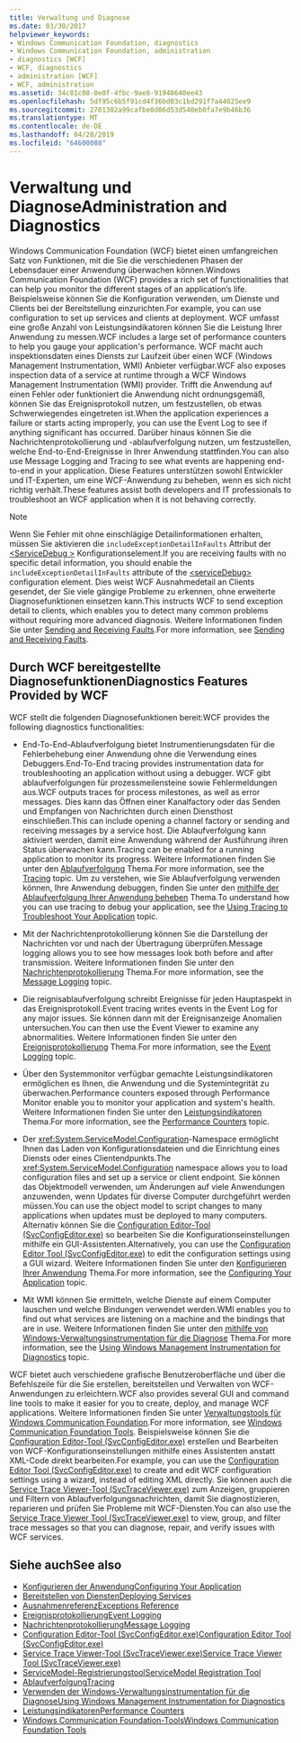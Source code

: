 ```yaml
---
title: Verwaltung und Diagnose
ms.date: 03/30/2017
helpviewer_keywords:
- Windows Communication Foundation, diagnostics
- Windows Communication Foundation, administration
- diagnostics [WCF]
- WCF, diagnostics
- administration [WCF]
- WCF, administration
ms.assetid: 34c81c08-0e0f-4fbc-9ae8-91948640ee43
ms.openlocfilehash: 5df95c6b5f91cd4f36bd03c1bd291f7a44025ee9
ms.sourcegitcommit: 2701302a99cafbe0d86d53d540eb0fa7e9b46b36
ms.translationtype: MT
ms.contentlocale: de-DE
ms.lasthandoff: 04/28/2019
ms.locfileid: "64600088"
---
```

# <a name="administration-and-diagnostics"></a><span data-ttu-id="8446d-102">Verwaltung und Diagnose</span><span class="sxs-lookup"><span data-stu-id="8446d-102">Administration and Diagnostics</span></span>
<span data-ttu-id="8446d-103">Windows Communication Foundation (WCF) bietet einen umfangreichen Satz von Funktionen, mit die Sie die verschiedenen Phasen der Lebensdauer einer Anwendung überwachen können.</span><span class="sxs-lookup"><span data-stu-id="8446d-103">Windows Communication Foundation (WCF) provides a rich set of functionalities that can help you monitor the different stages of an application’s life.</span></span> <span data-ttu-id="8446d-104">Beispielsweise können Sie die Konfiguration verwenden, um Dienste und Clients bei der Bereitstellung einzurichten.</span><span class="sxs-lookup"><span data-stu-id="8446d-104">For example, you can use configuration to set up services and clients at deployment.</span></span> <span data-ttu-id="8446d-105">WCF umfasst eine große Anzahl von Leistungsindikatoren können Sie die Leistung Ihrer Anwendung zu messen.</span><span class="sxs-lookup"><span data-stu-id="8446d-105">WCF includes a large set of performance counters to help you gauge your application's performance.</span></span> <span data-ttu-id="8446d-106">WCF macht auch inspektionsdaten eines Diensts zur Laufzeit über einen WCF (Windows Management Instrumentation, WMI) Anbieter verfügbar.</span><span class="sxs-lookup"><span data-stu-id="8446d-106">WCF also exposes inspection data of a service at runtime through a WCF Windows Management Instrumentation (WMI) provider.</span></span> <span data-ttu-id="8446d-107">Trifft die Anwendung auf einen Fehler oder funktioniert die Anwendung nicht ordnungsgemäß, können Sie das Ereignisprotokoll nutzen, um festzustellen, ob etwas Schwerwiegendes eingetreten ist.</span><span class="sxs-lookup"><span data-stu-id="8446d-107">When the application experiences a failure or starts acting improperly, you can use the Event Log to see if anything significant has occurred.</span></span> <span data-ttu-id="8446d-108">Darüber hinaus können Sie die Nachrichtenprotokollierung und -ablaufverfolgung nutzen, um festzustellen, welche End-to-End-Ereignisse in Ihrer Anwendung stattfinden.</span><span class="sxs-lookup"><span data-stu-id="8446d-108">You can also use Message Logging and Tracing to see what events are happening end-to-end in your application.</span></span> <span data-ttu-id="8446d-109">Diese Features unterstützen sowohl Entwickler und IT-Experten, um eine WCF-Anwendung zu beheben, wenn es sich nicht richtig verhält.</span><span class="sxs-lookup"><span data-stu-id="8446d-109">These features assist both developers and IT professionals to troubleshoot an WCF application when it is not behaving correctly.</span></span>  
  
> [!NOTE]
>  <span data-ttu-id="8446d-110">Wenn Sie Fehler mit ohne einschlägige Detailinformationen erhalten, müssen Sie aktivieren die `includeExceptionDetailInFaults` Attribut der [ \<ServiceDebug >](../../../../docs/framework/configure-apps/file-schema/wcf/servicedebug.md) Konfigurationselement.</span><span class="sxs-lookup"><span data-stu-id="8446d-110">If you are receiving faults with no specific detail information, you should enable the `includeExceptionDetailInFaults` attribute of the [\<serviceDebug>](../../../../docs/framework/configure-apps/file-schema/wcf/servicedebug.md) configuration element.</span></span> <span data-ttu-id="8446d-111">Dies weist WCF Ausnahmedetail an Clients gesendet, der Sie viele gängige Probleme zu erkennen, ohne erweiterte Diagnosefunktionen einsetzen kann.</span><span class="sxs-lookup"><span data-stu-id="8446d-111">This instructs WCF to send exception detail to clients, which enables you to detect many common problems without requiring more advanced diagnosis.</span></span> <span data-ttu-id="8446d-112">Weitere Informationen finden Sie unter [Sending and Receiving Faults](../../../../docs/framework/wcf/sending-and-receiving-faults.md).</span><span class="sxs-lookup"><span data-stu-id="8446d-112">For more information, see [Sending and Receiving Faults](../../../../docs/framework/wcf/sending-and-receiving-faults.md).</span></span>  
  
## <a name="diagnostics-features-provided-by-wcf"></a><span data-ttu-id="8446d-113">Durch WCF bereitgestellte Diagnosefunktionen</span><span class="sxs-lookup"><span data-stu-id="8446d-113">Diagnostics Features Provided by WCF</span></span>  
 <span data-ttu-id="8446d-114">WCF stellt die folgenden Diagnosefunktionen bereit:</span><span class="sxs-lookup"><span data-stu-id="8446d-114">WCF provides the following diagnostics functionalities:</span></span>  
  
- <span data-ttu-id="8446d-115">End-To-End-Ablaufverfolgung bietet Instrumentierungsdaten für die Fehlerbehebung einer Anwendung ohne die Verwendung eines Debuggers.</span><span class="sxs-lookup"><span data-stu-id="8446d-115">End-To-End tracing provides instrumentation data for troubleshooting an application without using a debugger.</span></span> <span data-ttu-id="8446d-116">WCF gibt ablaufverfolgungen für prozessmeilensteine sowie Fehlermeldungen aus.</span><span class="sxs-lookup"><span data-stu-id="8446d-116">WCF outputs traces for process milestones, as well as error messages.</span></span> <span data-ttu-id="8446d-117">Dies kann das Öffnen einer Kanalfactory oder das Senden und Empfangen von Nachrichten durch einen Diensthost einschließen.</span><span class="sxs-lookup"><span data-stu-id="8446d-117">This can include opening a channel factory or sending and receiving messages by a service host.</span></span> <span data-ttu-id="8446d-118">Die Ablaufverfolgung kann aktiviert werden, damit eine Anwendung während der Ausführung ihren Status überwachen kann.</span><span class="sxs-lookup"><span data-stu-id="8446d-118">Tracing can be enabled for a running application to monitor its progress.</span></span> <span data-ttu-id="8446d-119">Weitere Informationen finden Sie unter den [Ablaufverfolgung](../../../../docs/framework/wcf/diagnostics/tracing/index.md) Thema.</span><span class="sxs-lookup"><span data-stu-id="8446d-119">For more information, see the [Tracing](../../../../docs/framework/wcf/diagnostics/tracing/index.md) topic.</span></span> <span data-ttu-id="8446d-120">Um zu verstehen, wie Sie Ablaufverfolgung verwenden können, Ihre Anwendung debuggen, finden Sie unter den [mithilfe der Ablaufverfolgung Ihrer Anwendung beheben](../../../../docs/framework/wcf/diagnostics/tracing/using-tracing-to-troubleshoot-your-application.md) Thema.</span><span class="sxs-lookup"><span data-stu-id="8446d-120">To understand how you can use tracing to debug your application, see the [Using Tracing to Troubleshoot Your Application](../../../../docs/framework/wcf/diagnostics/tracing/using-tracing-to-troubleshoot-your-application.md) topic.</span></span>  
  
- <span data-ttu-id="8446d-121">Mit der Nachrichtenprotokollierung können Sie die Darstellung der Nachrichten vor und nach der Übertragung überprüfen.</span><span class="sxs-lookup"><span data-stu-id="8446d-121">Message logging allows you to see how messages look both before and after transmission.</span></span> <span data-ttu-id="8446d-122">Weitere Informationen finden Sie unter den [Nachrichtenprotokollierung](../../../../docs/framework/wcf/diagnostics/message-logging.md) Thema.</span><span class="sxs-lookup"><span data-stu-id="8446d-122">For more information, see the [Message Logging](../../../../docs/framework/wcf/diagnostics/message-logging.md) topic.</span></span>  
  
- <span data-ttu-id="8446d-123">Die reignisablaufverfolgung schreibt Ereignisse für jeden Hauptaspekt in das Ereignisprotokoll.</span><span class="sxs-lookup"><span data-stu-id="8446d-123">Event tracing writes events in the Event Log for any major issues.</span></span> <span data-ttu-id="8446d-124">Sie können dann mit der Ereignisanzeige Anomalien untersuchen.</span><span class="sxs-lookup"><span data-stu-id="8446d-124">You can then use the Event Viewer to examine any abnormalities.</span></span> <span data-ttu-id="8446d-125">Weitere Informationen finden Sie unter den [Ereignisprotokollierung](../../../../docs/framework/wcf/diagnostics/event-logging/index.md) Thema.</span><span class="sxs-lookup"><span data-stu-id="8446d-125">For more information, see the [Event Logging](../../../../docs/framework/wcf/diagnostics/event-logging/index.md) topic.</span></span>  
  
- <span data-ttu-id="8446d-126">Über den Systemmonitor verfügbar gemachte Leistungsindikatoren ermöglichen es Ihnen, die Anwendung und die Systemintegrität zu überwachen.</span><span class="sxs-lookup"><span data-stu-id="8446d-126">Performance counters exposed through Performance Monitor enable you to monitor your application and system's health.</span></span> <span data-ttu-id="8446d-127">Weitere Informationen finden Sie unter den [Leistungsindikatoren](../../../../docs/framework/wcf/diagnostics/performance-counters/index.md) Thema.</span><span class="sxs-lookup"><span data-stu-id="8446d-127">For more information, see the [Performance Counters](../../../../docs/framework/wcf/diagnostics/performance-counters/index.md) topic.</span></span>  
  
- <span data-ttu-id="8446d-128">Der <xref:System.ServiceModel.Configuration>-Namespace ermöglicht Ihnen das Laden von Konfigurationsdateien und die Einrichtung eines Diensts oder eines Clientendpunkts.</span><span class="sxs-lookup"><span data-stu-id="8446d-128">The <xref:System.ServiceModel.Configuration> namespace allows you to load configuration files and set up a service or client endpoint.</span></span> <span data-ttu-id="8446d-129">Sie können das Objektmodell verwenden, um Änderungen auf viele Anwendungen anzuwenden, wenn Updates für diverse Computer durchgeführt werden müssen.</span><span class="sxs-lookup"><span data-stu-id="8446d-129">You can use the object model to script changes to many applications when updates must be deployed to many computers.</span></span> <span data-ttu-id="8446d-130">Alternativ können Sie die [Configuration Editor-Tool (SvcConfigEditor.exe)](../../../../docs/framework/wcf/configuration-editor-tool-svcconfigeditor-exe.md) so bearbeiten Sie die Konfigurationseinstellungen mithilfe ein GUI-Assistenten.</span><span class="sxs-lookup"><span data-stu-id="8446d-130">Alternatively, you can use the [Configuration Editor Tool (SvcConfigEditor.exe)](../../../../docs/framework/wcf/configuration-editor-tool-svcconfigeditor-exe.md) to edit the configuration settings using a GUI wizard.</span></span> <span data-ttu-id="8446d-131">Weitere Informationen finden Sie unter den [Konfigurieren Ihrer Anwendung](../../../../docs/framework/wcf/diagnostics/configuring-your-application.md) Thema.</span><span class="sxs-lookup"><span data-stu-id="8446d-131">For more information, see the [Configuring Your Application](../../../../docs/framework/wcf/diagnostics/configuring-your-application.md) topic.</span></span>  
  
- <span data-ttu-id="8446d-132">Mit WMI können Sie ermitteln, welche Dienste auf einem Computer lauschen und welche Bindungen verwendet werden.</span><span class="sxs-lookup"><span data-stu-id="8446d-132">WMI enables you to find out what services are listening on a machine and the bindings that are in use.</span></span> <span data-ttu-id="8446d-133">Weitere Informationen finden Sie unter den [mithilfe von Windows-Verwaltungsinstrumentation für die Diagnose](../../../../docs/framework/wcf/diagnostics/wmi/index.md) Thema.</span><span class="sxs-lookup"><span data-stu-id="8446d-133">For more information, see the [Using Windows Management Instrumentation for Diagnostics](../../../../docs/framework/wcf/diagnostics/wmi/index.md) topic.</span></span>  
  
 <span data-ttu-id="8446d-134">WCF bietet auch verschiedene grafische Benutzeroberfläche und über die Befehlszeile für die Sie erstellen, bereitstellen und Verwalten von WCF-Anwendungen zu erleichtern.</span><span class="sxs-lookup"><span data-stu-id="8446d-134">WCF also provides several GUI and command line tools to make it easier for you to create, deploy, and manage WCF applications.</span></span> <span data-ttu-id="8446d-135">Weitere Informationen finden Sie unter [Verwaltungstools für Windows Communication Foundation](../../../../docs/framework/wcf/tools.md).</span><span class="sxs-lookup"><span data-stu-id="8446d-135">For more information, see [Windows Communication Foundation Tools](../../../../docs/framework/wcf/tools.md).</span></span> <span data-ttu-id="8446d-136">Beispielsweise können Sie die [Configuration Editor-Tool (SvcConfigEditor.exe)](../../../../docs/framework/wcf/configuration-editor-tool-svcconfigeditor-exe.md) erstellen und Bearbeiten von WCF-Konfigurationseinstellungen mithilfe eines Assistenten anstatt XML-Code direkt bearbeiten.</span><span class="sxs-lookup"><span data-stu-id="8446d-136">For example, you can use the [Configuration Editor Tool (SvcConfigEditor.exe)](../../../../docs/framework/wcf/configuration-editor-tool-svcconfigeditor-exe.md) to create and edit WCF configuration settings using a wizard, instead of editing XML directly.</span></span> <span data-ttu-id="8446d-137">Sie können auch die [Service Trace Viewer-Tool (SvcTraceViewer.exe)](../../../../docs/framework/wcf/service-trace-viewer-tool-svctraceviewer-exe.md) zum Anzeigen, gruppieren und Filtern von Ablaufverfolgungsnachrichten, damit Sie diagnostizieren, reparieren und prüfen Sie Probleme mit WCF-Diensten.</span><span class="sxs-lookup"><span data-stu-id="8446d-137">You can also use the [Service Trace Viewer Tool (SvcTraceViewer.exe)](../../../../docs/framework/wcf/service-trace-viewer-tool-svctraceviewer-exe.md) to view, group, and filter trace messages so that you can diagnose, repair, and verify issues with WCF services.</span></span>  
  
## <a name="see-also"></a><span data-ttu-id="8446d-138">Siehe auch</span><span class="sxs-lookup"><span data-stu-id="8446d-138">See also</span></span>

- [<span data-ttu-id="8446d-139">Konfigurieren der Anwendung</span><span class="sxs-lookup"><span data-stu-id="8446d-139">Configuring Your Application</span></span>](../../../../docs/framework/wcf/diagnostics/configuring-your-application.md)
- [<span data-ttu-id="8446d-140">Bereitstellen von Diensten</span><span class="sxs-lookup"><span data-stu-id="8446d-140">Deploying Services</span></span>](../../../../docs/framework/wcf/diagnostics/deploying-services.md)
- [<span data-ttu-id="8446d-141">Ausnahmenreferenz</span><span class="sxs-lookup"><span data-stu-id="8446d-141">Exceptions Reference</span></span>](../../../../docs/framework/wcf/diagnostics/exceptions-reference/index.md)
- [<span data-ttu-id="8446d-142">Ereignisprotokollierung</span><span class="sxs-lookup"><span data-stu-id="8446d-142">Event Logging</span></span>](../../../../docs/framework/wcf/diagnostics/event-logging/index.md)
- [<span data-ttu-id="8446d-143">Nachrichtenprotokollierung</span><span class="sxs-lookup"><span data-stu-id="8446d-143">Message Logging</span></span>](../../../../docs/framework/wcf/diagnostics/message-logging.md)
- [<span data-ttu-id="8446d-144">Configuration Editor-Tool (SvcConfigEditor.exe)</span><span class="sxs-lookup"><span data-stu-id="8446d-144">Configuration Editor Tool (SvcConfigEditor.exe)</span></span>](../../../../docs/framework/wcf/configuration-editor-tool-svcconfigeditor-exe.md)
- [<span data-ttu-id="8446d-145">Service Trace Viewer-Tool (SvcTraceViewer.exe)</span><span class="sxs-lookup"><span data-stu-id="8446d-145">Service Trace Viewer Tool (SvcTraceViewer.exe)</span></span>](../../../../docs/framework/wcf/service-trace-viewer-tool-svctraceviewer-exe.md)
- [<span data-ttu-id="8446d-146">ServiceModel-Registrierungstool</span><span class="sxs-lookup"><span data-stu-id="8446d-146">ServiceModel Registration Tool</span></span>](../../../../docs/framework/wcf/diagnostics/servicemodel-registration-tool.md)
- [<span data-ttu-id="8446d-147">Ablaufverfolgung</span><span class="sxs-lookup"><span data-stu-id="8446d-147">Tracing</span></span>](../../../../docs/framework/wcf/diagnostics/tracing/index.md)
- [<span data-ttu-id="8446d-148">Verwenden der Windows-Verwaltungsinstrumentation für die Diagnose</span><span class="sxs-lookup"><span data-stu-id="8446d-148">Using Windows Management Instrumentation for Diagnostics</span></span>](../../../../docs/framework/wcf/diagnostics/wmi/index.md)
- [<span data-ttu-id="8446d-149">Leistungsindikatoren</span><span class="sxs-lookup"><span data-stu-id="8446d-149">Performance Counters</span></span>](../../../../docs/framework/wcf/diagnostics/performance-counters/index.md)
- [<span data-ttu-id="8446d-150">Windows Communication Foundation-Tools</span><span class="sxs-lookup"><span data-stu-id="8446d-150">Windows Communication Foundation Tools</span></span>](../../../../docs/framework/wcf/tools.md)
